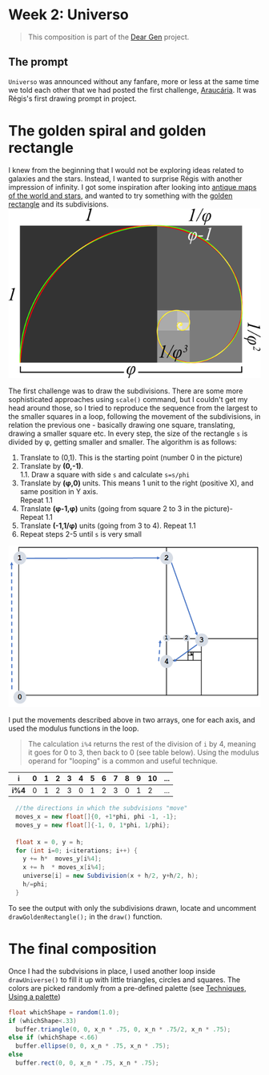 # Week 2: Universo
> This composition is part of the [Dear Gen](./README.MD) project.

## The prompt
`Universo` was announced without any fanfare, more or less at the same time we told each other that we had posted the first challenge, [Araucária](../Week-01-Araucaria/). It was Régis's first drawing prompt in project.

# The golden spiral and golden rectangle
I knew from the beginning that I would not be exploring ideas related to galaxies and the stars. Instead, I wanted to surprise Régis with another impression of infinity. I got some inspiration after looking into [antique maps of the world and stars](https://www.google.se/search?q=antique+maps+of+the+universe&source=lnms&tbm=isch&sa=X&ved=0ahUKEwj34-yZj5_bAhWLECwKHVg8AyIQ_AUICigB&biw=1536&bih=734), and wanted to try something with the [golden rectangle](https://en.wikipedia.org/wiki/Golden_rectangle) and its subdivisions.  
[![](/assets/goldenspiral.png "The Golden Spiral (Wikipedia)")](https://en.wikipedia.org/wiki/Golden_spiral)

The first challenge was to draw the subdivisions. There are some more sophisticated approaches using `scale()` command, but I couldn't get my head around those, so I tried to reproduce the sequence from the largest to the smaller squares in a loop, following the movement of the subdivisions, in relation the previous one - basically drawing one square, translating, drawing a smaller square etc. In every step, the size of the rectangle `s` is divided by &phi;, getting smaller and smaller. The algorithm is as follows:  
  1. Translate to (0,1). This is the starting point (number 0 in the picture)
  2. Translate by **(0,-1)**.  
     1.1. Draw a square with side `s` and calculate `s=s/phi`
  3. Translate by **(&phi;,0)** units. This means 1 unit to the right (positive X), and same position in Y axis.  
     Repeat 1.1
  4. Translate **(&phi;-1,&phi;)** units (going from square 2 to 3 in the picture)-  
     Repeat 1.1
  5. Translate **(-1,1/&phi;)** units (going from 3 to 4).
     Repeat 1.1
  6. Repeat steps 2-5 until `s` is very small  
  
![](/assets/02-goldenrect-02.png) 

I put the movements described above in two arrays, one for each axis, and used the modulus functions in the loop. 

> The calculation `i%4` returns the rest of the division of `i` by 4, meaning it goes for 0 to 3, then back to 0 (see table below). Using the modulus operand for "looping" is a common and useful technique.

|i|0|1|2|3|4|5|6|7|8|9|10|...|
|---|---|---|---|---|---|---|---|---|---|---|---|---|
|**i%4**|0|1|2|3|0|1|2|3|0|1|2|...|

```java
  //the directions in which the subdvisions "move"
  moves_x = new float[]{0, +1*phi, phi -1, -1};
  moves_y = new float[]{-1, 0, 1*phi, 1/phi};

  float x = 0, y = h;
  for (int i=0; i<iterations; i++) {
    y += h*  moves_y[i%4];
    x += h  * moves_x[i%4];
    universe[i] = new Subdivision(x + h/2, y+h/2, h);
    h/=phi;
  }
```
To see the output with only the subdivisions drawn, locate and uncomment `drawGoldenRectangle();` in the `draw()` function.  

# The final composition
Once I had the subdvisions in place, I used another loop inside `drawUniverse()` to fill it up with little triangles, circles and squares. The colors are picked randomly from a pre-defined palette (see [Techniques, Using a palette](/Techniques/README.md))
```java
float whichShape = random(1.0); 
if (whichShape<.33)
  buffer.triangle(0, 0, x_n * .75, 0, x_n * .75/2, x_n * .75);
else if (whichShape <.66)
  buffer.ellipse(0, 0, x_n * .75, x_n * .75);
else
  buffer.rect(0, 0, x_n * .75, x_n * .75);
```